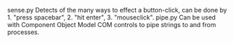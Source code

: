 sense.py Detects of the many ways to effect a button-click, can be done by 1. "press spacebar", 2. "hit enter", 3. "mouseclick".
pipe.py  Can be used with Component Object Model COM controls to pipe strings to and from processes.
